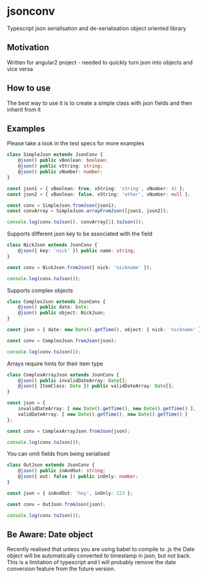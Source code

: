 # jsonconv
Typescript json serialisation and de-serialisation object oriented library

## Motivation

Written for angular2 project - needed to quickly turn json into objects and
vice versa

## How to use

The best way to use it is to create a simple class with json fields and then
inherit from it

## Examples

Please take a look in the test specs for more examples

```typescript
class SimpleJson extends JsonConv {
    @json() public vBoolean: boolean;
    @json() public vString: string;
    @json() public vNumber: number;
}

const json1 = { vBoolean: true, vString: 'string', vNumber: 42 };
const json2 = { vBoolean: false, vString: 'other', vNumber: null };

const conv = SimpleJson.fromJson(json1);
const convArray = SimpleJson.arrayFromJson([json1, json2]);

console.log(conv.toJson(), convArray[1].toJson());
```

Supports different json key to be associated with the field

```typescript
class NickJson extends JsonConv {
    @json({ key: 'nick' }) public name: string;
}

const conv = NickJson.fromJson({ nick: 'nickname' });

console.log(conv.toJson());
```

Supports complex objects

```typescript
class ComplexJson extends JsonConv {
    @json() public date: Date;
    @json() public object: NickJson;
}

const json = { date: new Date().getTime(), object: { nick: 'nickname' } };

const conv = ComplexJson.fromJson(json);

console.log(conv.toJson());
```

Arrays require hints for their item type

```typescript
class ComplexArrayJson extends JsonConv {
    @json() public invalidDateArray: Date[];
    @json({ ItemClass: Date }) public validDateArray: Date[];
}

const json = {
    invalidDateArray: [ new Date().getTime(), new Date().getTime() ],
    validDateArray: [ new Date().getTime(), new Date().getTime() ]
};

const conv = ComplexArrayJson.fromJson(json);

console.log(conv.toJson());
```

You can omit fields from being serialised

```typescript
class OutJson extends JsonConv {
    @json() public inAndOut: string;
    @json({ out: false }) public inOnly: number;
}

const json = { inAndOut: 'hey', inOnly: 123 };

const conv = OutJson.fromJson(json);

console.log(conv.toJson());
```

## Be Aware: Date object

Recently realised that unless you are using babel to compile to .js the Date object will be automatically converted to timestamp in json, but not back. This is a limitation of typescript and I will probably remove the date conversion feature from the future version.
